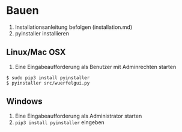 # Bauen
1. Installationsanleitung befolgen (installation.md)
2. pyinstaller installieren
## Linux/Mac OSX
1. Eine Eingabeaufforderung als Benutzer mit Adminrechten starten
```
$ sudo pip3 install pyinstaller
$ pyinstaller src/wuerfelgui.py
```
## Windows
1. Eine Eingabeaufforderung als Administrator starten
2. `pip3 install pyinstaller` eingeben

